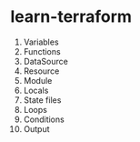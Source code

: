 # learn-terraform
1) Variables
2) Functions
3) DataSource
4) Resource
5) Module
6) Locals
7) State files
8) Loops
9) Conditions
10) Output